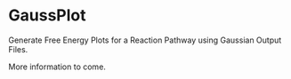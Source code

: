 # GaussPlot
Generate Free Energy Plots for a Reaction Pathway using Gaussian Output Files.

More information to come. 

